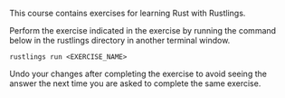 This course contains exercises for learning Rust with Rustlings.

Perform the exercise indicated in the exercise by running the command below
in the rustlings directory in another terminal window.

```
rustlings run <EXERCISE_NAME>
```

Undo your changes after completing the exercise to avoid seeing the answer
the next time you are asked to complete the same exercise.
